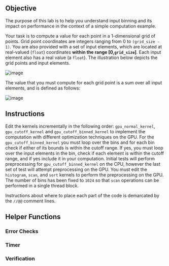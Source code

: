 ## Objective

The purpose of this lab is to help you understand input binning and its 
impact on performance in the context of a simple computation example. 

Your task is to compute a value for each point in a 1-dimensional grid
of points.  Grid point coordinates are integers ranging from 0 to 
`(grid_size - 1)`.  You are also provided with a set of input elements,
which are located at real-valued (`float`) coordinates **within the range 
[0,`grid_size`]**.  Each input element also has a real value (a `float`).
The illustration below depicts the grid points and input elements.

![image](assets/fig.png "thumbnail")

The value that you must compute for each grid point
is a sum over all input elements, and is defined as follows:

![image](assets/formula.png "thumbnail")

## Instructions

Edit the kernels incrementally in the following order: `gpu_normal_kernel`, `gpu_cutoff_kernel` and `gpu_cutoff_binned_kernel` to implement the computation with different optimization techniques on the GPU. For the `gpu_cutoff_binned_kernel` you must loop over the bins and for each bin check if either of its bounds is within the cutoff range. If yes, you must loop over the input elements in the bin, check if each element is within the cutoff range, and if yes include it in your computation. Initial tests will perform preprocessing for `gpu_cutoff_binned_kernel` on the CPU, however the last set of test will attempt preprocessing on the GPU.  You must edit the `histogram`, `scan`, and `sort` kernels to perform the preprocessing on the GPU. The number of bins has been fixed to `1024` so that `scan` operations can be performed in a single thread block.

Instructions about where to place each part of the code is
demarcated by the `//@@` comment lines.

## Helper Functions

### Error Checks

### Timer

### Verification
